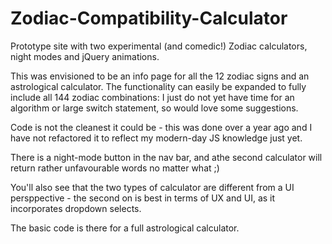 # Zodiac-Compatibility-Calculator
Prototype site with two experimental (and comedic!) Zodiac calculators, night modes and jQuery animations.

This was envisioned to be an info page for all the 12 zodiac signs and an astrological calculator. 
The functionality can easily be expanded to fully include all 144 zodiac combinations: I just do not yet have time for an algorithm or large switch statement, so would love some suggestions.

Code is not the cleanest it could be - this was done over a year ago and I have not refactored it to reflect my modern-day JS knowledge just yet.

There is a night-mode button in the nav bar, and athe second calculator will return rather unfavourable words no matter what ;)

You'll also see that the two types of calculator are different from a UI persppective - the second on is best in terms of UX and UI, as it incorporates dropdown selects.

The basic code is there for a full astrological calculator. 
